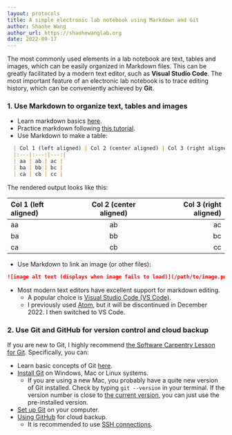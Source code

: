 ```yaml
---
layout: protocols
title: A simple electronic lab notebook using Markdown and Git
author: Shaohe Wang
author_url: https://shaohewanglab.org
date: 2022-09-17
---
```


The most commonly used elements in a lab notebook are text, tables and images, which can be easily organized in Markdown files. This can be greatly facilitated by a modern text editor, such as **Visual Studio Code**. The most important feature of an electronic lab notebook is to trace editing history, which can be conveniently achieved by **Git**.

### 1. Use Markdown to organize text, tables and images

* Learn markdown basics [here](https://www.markdownguide.org/basic-syntax/).
* Practice markdown following [this tutorial](https://www.markdowntutorial.com/).
* Use Markdown to make a table:

```Markdown
  | Col 1 (left aligned) | Col 2 (center aligned) | Col 3 (right aligned) |
  |:---|:---:|---:|
  | aa | ab | ac |
  | ba | bb | bc |
  | ca | cb | cc |
```

The rendered output looks like this:

  | Col 1 (left aligned) | Col 2 (center aligned) | Col 3 (right aligned) |
  |:---|:---:|---:|
  | aa | ab | ac |
  | ba | bb | bc |
  | ca | cb | cc |

* Use Markdown to link an image (or other files):

```Markdown
![image alt text (displays when image fails to load)](/path/to/image.png)
```

* Most modern text editors have excellent support for markdown editing.
  * A popular choice is [Visual Studio Code (VS Code)](https://code.visualstudio.com/).
  * I previously used [Atom](https://atom.io/), but it will be discontinued in December 2022. I then switched to VS Code.

### 2. Use Git and GitHub for version control and cloud backup

If you are new to Git, I highly recommend [the Software Carpentry Lesson for Git](https://swcarpentry.github.io/git-novice/index.html). Specifically, you can:

* Learn basic concepts of Git [here](https://swcarpentry.github.io/git-novice/01-basics/index.html).
* [Install Git](https://carpentries.github.io/workshop-template/#git) on Windows, Mac or Linux systems.
  * If you are using a new Mac, you probably have a quite new version of Git installed. Check by typing `git --version` in your terminal. If the version number is close to [the current version](https://git-scm.com/downloads), you can just use the pre-installed version.
* [Set up Git](https://swcarpentry.github.io/git-novice/02-setup/index.html) on your computer.
* [Using GitHub](https://swcarpentry.github.io/git-novice/07-github/index.html) for cloud backup.
  * It is recommended to use [SSH connections](https://docs.github.com/en/authentication/connecting-to-github-with-ssh).
